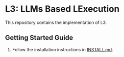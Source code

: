 # L3: LLMs Based LExecution

This repository contains the implementation of L3.

## Getting Started Guide

1. Follow the installation instructions in [INSTALL.md](INSTALL.md).

